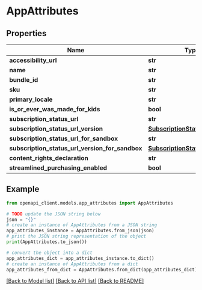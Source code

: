 # AppAttributes


## Properties

Name | Type | Description | Notes
------------ | ------------- | ------------- | -------------
**accessibility_url** | **str** |  | [optional] 
**name** | **str** |  | [optional] 
**bundle_id** | **str** |  | [optional] 
**sku** | **str** |  | [optional] 
**primary_locale** | **str** |  | [optional] 
**is_or_ever_was_made_for_kids** | **bool** |  | [optional] 
**subscription_status_url** | **str** |  | [optional] 
**subscription_status_url_version** | [**SubscriptionStatusUrlVersion**](SubscriptionStatusUrlVersion.md) |  | [optional] 
**subscription_status_url_for_sandbox** | **str** |  | [optional] 
**subscription_status_url_version_for_sandbox** | [**SubscriptionStatusUrlVersion**](SubscriptionStatusUrlVersion.md) |  | [optional] 
**content_rights_declaration** | **str** |  | [optional] 
**streamlined_purchasing_enabled** | **bool** |  | [optional] 

## Example

```python
from openapi_client.models.app_attributes import AppAttributes

# TODO update the JSON string below
json = "{}"
# create an instance of AppAttributes from a JSON string
app_attributes_instance = AppAttributes.from_json(json)
# print the JSON string representation of the object
print(AppAttributes.to_json())

# convert the object into a dict
app_attributes_dict = app_attributes_instance.to_dict()
# create an instance of AppAttributes from a dict
app_attributes_from_dict = AppAttributes.from_dict(app_attributes_dict)
```
[[Back to Model list]](../README.md#documentation-for-models) [[Back to API list]](../README.md#documentation-for-api-endpoints) [[Back to README]](../README.md)


